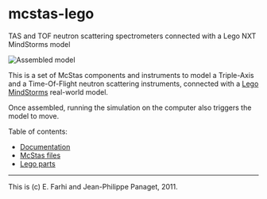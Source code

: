 # mcstas-lego

TAS and TOF neutron scattering spectrometers connected with a Lego NXT MindStorms model

![Assembled model](images/IMG_20130610_094103)

This is a set of McStas components and instruments to model a Triple-Axis and a Time-Of-Flight neutron scattering instruments, connected with a [Lego MindStorms](https://en.wikipedia.org/wiki/Lego_Mindstorms_NXT) real-world model. 

Once assembled, running the simulation on the computer also triggers the model to move.

Table of contents:
- [Documentation](doc)
- [McStas files](model)
- [Lego parts](parts)

----
This is (c) E. Farhi and Jean-Philippe Panaget, 2011.
